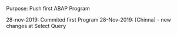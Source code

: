Purpose: Push first ABAP Program

28-nov-2019:   Commited first Program
28-Nov-2019: [Chinna] - new changes at Select Query
